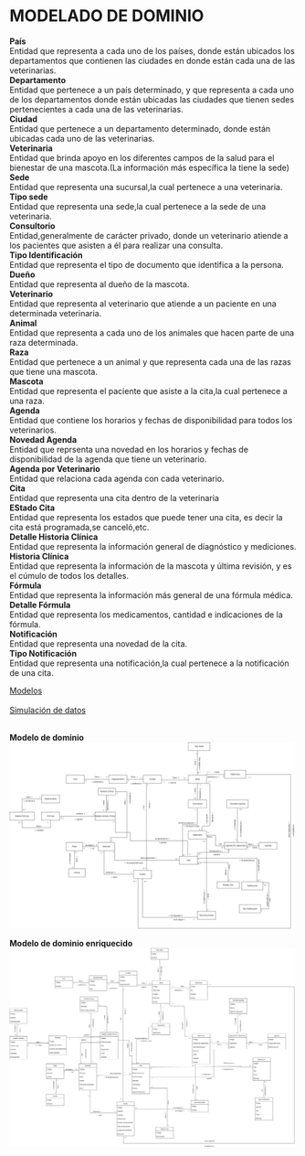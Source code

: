 # MODELADO DE DOMINIO

**País**
<br>
Entidad que representa a cada uno de los países, donde están ubicados los departamentos que contienen las ciudades en donde están cada una de las veterinarias.
<br>
**Departamento**
<br>
Entidad que pertenece a un país determinado, y que representa a cada uno de los departamentos donde están ubicadas las ciudades que tienen sedes pertenecientes a cada una de las veterinarias.
<br>
**Ciudad**
<br>
Entidad que pertenece a un departamento determinado, donde están ubicadas cada uno de las veterinarias.
<br>
**Veterinaria**
<br>
Entidad que brinda apoyo en los diferentes campos de la salud para el bienestar de una mascota.(La información más específica la tiene la sede)
<br>
**Sede**
<br>
Entidad que representa una sucursal,la cual pertenece a una veterinaria.
<br>
**Tipo sede**
<br>
Entidad que representa una sede,la cual pertenece a la sede de una veterinaria.
<br>
**Consultorio**
<br>
Entidad,generalmente de carácter privado, donde un veterinario atiende a los pacientes que asisten a él para realizar una consulta.
<br>
**Tipo Identificación**
<br>
Entidad que representa el tipo de documento que identifica a la persona.
<br>
**Dueño**
<br>
Entidad que representa al dueño de la mascota.
<br>
**Veterinario**
<br>
Entidad que representa al veterinario que atiende a un paciente en una determinada veterinaria.
<br>
**Animal**
<br>
Entidad que representa a cada uno de los animales que hacen parte de una raza determinada.
<br>
**Raza**
<br>
Entidad que pertenece a un animal y que representa cada una de las razas que tiene una mascota.
<br>
**Mascota**
<br>
Entidad que representa el paciente que asiste a la cita,la cual pertenece a una raza.
<br>
**Agenda**
<br>
Entidad que contiene los horarios y fechas de disponibilidad para todos los veterinarios.
<br>
**Novedad Agenda**
<br>
Entidad que reprsenta una novedad en los horarios y fechas de disponibilidad de la agenda que tiene un veterinario.
<br>
**Agenda por Veterinario**
<br>
Entidad que relaciona cada agenda con cada veterinario.
<br>
**Cita**
<br>
Entidad que representa una cita dentro de la veterinaria
<br>
**EStado Cita**
<br>
Entidad que representa los estados que puede tener una cita, es decir la cita está programada,se canceló,etc.
<br>
**Detalle Historia Clínica**
<br>
Entidad que representa la información general de diagnóstico y mediciones.
<br>
**Historia Clínica**
<br>
Entidad que representa la información de la mascota y última revisión, y es el cúmulo de todos los detalles.
<br>
**Fórmula**
<br>
Entidad que representa la información más general de una fórmula médica.
<br>
**Detalle Fórmula**
<br>
Entidad que representa los medicamentos, cantidad e indicaciones de la fórmula.
<br>
**Notificación**
<br>
Entidad que representa una novedad de la cita.
<br>
**Tipo Notificación**
<br>
Entidad que representa una notificación,la cual pertenece a la notificación de una cita.

[Modelos](https://app.diagrams.net/#G1biPMACpC6PVnlxnaMcAy8FE57Oh2dilD)
<br>
<br>
[Simulación de datos](https://docs.google.com/spreadsheets/d/1voCIOK7ZRH8KMb8mZcd0OrBhj2e0mXab/edit?usp=sharing&ouid=100818533910801106935&rtpof=true&sd=true)
<br>
<br>

**Modelo de dominio**
<br>
<img src="Images\Modelo-Dominio/ModeloDominio.png" alt="Modelo Dominio" width="500">

**Modelo de dominio enriquecido**
<br>
<img src="Images\Modelo-Dominio/ModeloDominioEnriquecido.png" alt="Modelo Dominio Enriquecido" width="500">
